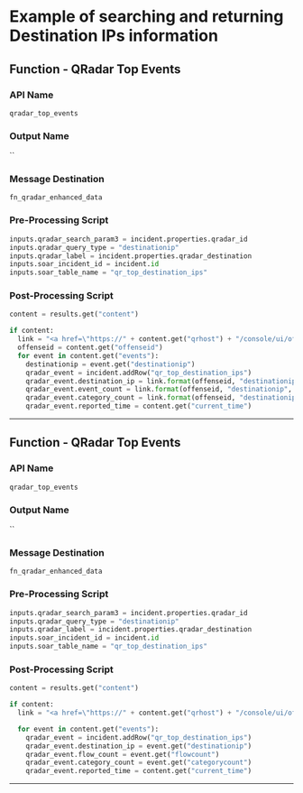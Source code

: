 <!--
    DO NOT MANUALLY EDIT THIS FILE
    THIS FILE IS AUTOMATICALLY GENERATED WITH resilient-sdk codegen
    Generated with resilient-sdk v49.0.4368
-->

# Example of searching and returning Destination IPs information

## Function - QRadar Top Events

### API Name
`qradar_top_events`

### Output Name
``

### Message Destination
`fn_qradar_enhanced_data`

### Pre-Processing Script
```python
inputs.qradar_search_param3 = incident.properties.qradar_id
inputs.qradar_query_type = "destinationip"
inputs.qradar_label = incident.properties.qradar_destination
inputs.soar_incident_id = incident.id
inputs.soar_table_name = "qr_top_destination_ips"
```

### Post-Processing Script
```python
content = results.get("content")

if content:
  link = "<a href=\"https://" + content.get("qrhost") + "/console/ui/offenses/{0}/events?filter={1}%3B%3D%3B%3B{2}&page=1&pagesize=10\" target=\"_blank\">{3}</a>"
  offenseid = content.get("offenseid")
  for event in content.get("events"):
    destinationip = event.get("destinationip")
    qradar_event = incident.addRow("qr_top_destination_ips")
    qradar_event.destination_ip = link.format(offenseid, "destinationip", destinationip, destinationip)
    qradar_event.event_count = link.format(offenseid, "destinationip", destinationip, event.get("eventcount"))
    qradar_event.category_count = link.format(offenseid, "destinationip", destinationip, event.get("categorycount"))
    qradar_event.reported_time = content.get("current_time")
```

---

## Function - QRadar Top Events

### API Name
`qradar_top_events`

### Output Name
``

### Message Destination
`fn_qradar_enhanced_data`

### Pre-Processing Script
```python
inputs.qradar_search_param3 = incident.properties.qradar_id
inputs.qradar_query_type = "destinationip"
inputs.qradar_label = incident.properties.qradar_destination
inputs.soar_incident_id = incident.id
inputs.soar_table_name = "qr_top_destination_ips"
```

### Post-Processing Script
```python
content = results.get("content")

if content:
  link = "<a href=\"https://" + content.get("qrhost") + "/console/ui/offenses/{0}/events?filter={1}%3B%3D%3B%3B{2}&page=1&pagesize=10\" target=\"_blank\">{3}</a>"

  for event in content.get("events"):
    qradar_event = incident.addRow("qr_top_destination_ips")
    qradar_event.destination_ip = event.get("destinationip")
    qradar_event.flow_count = event.get("flowcount")
    qradar_event.category_count = event.get("categorycount")
    qradar_event.reported_time = content.get("current_time")
```

---

